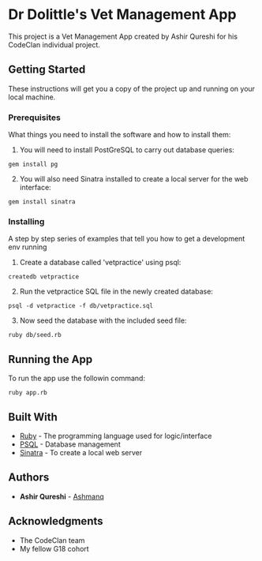 # Dr Dolittle's Vet Management App

This project is a Vet Management App created by Ashir Qureshi for his CodeClan individual project.

## Getting Started

These instructions will get you a copy of the project up and running on your local machine.

### Prerequisites

What things you need to install the software and how to install them:


1. You will need to install PostGreSQL to carry out database queries:
```
gem install pg
```

2. You will also need Sinatra installed to create a local server for the web interface:
```
gem install sinatra
```

### Installing

A step by step series of examples that tell you how to get a development env running

1. Create a database called 'vetpractice' using psql:
```
createdb vetpractice
```

2. Run the vetpractice SQL file in the newly created database:
```
psql -d vetpractice -f db/vetpractice.sql
```

3. Now seed the database with the included seed file:
```
ruby db/seed.rb
````


## Running the App

To run the app use the followin command:
```
ruby app.rb
```


## Built With

* [Ruby](http://www.ruby-lang.org) - The programming language used for logic/interface
* [PSQL](https://www.postgresql.org/) - Database management
* [Sinatra](https://sinatrarb.com) - To create a local web server


## Authors

* **Ashir Qureshi** - [Ashmanq](https://github.com/Ashmanq)

## Acknowledgments

* The CodeClan team
* My fellow G18 cohort
